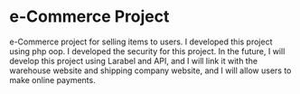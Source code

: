 # e-Commerce Project
e-Commerce project for selling items to users. 
I developed this project using php oop.
I developed the security for this project.
In the future, I will develop this project using Larabel and API,
and I will link it with the warehouse website and shipping company website,
and I will allow users to make online payments.

